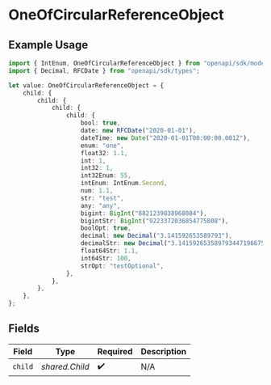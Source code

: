 # OneOfCircularReferenceObject

## Example Usage

```typescript
import { IntEnum, OneOfCircularReferenceObject } from "openapi/sdk/models/shared";
import { Decimal, RFCDate } from "openapi/sdk/types";

let value: OneOfCircularReferenceObject = {
    child: {
        child: {
            child: {
                child: {
                    bool: true,
                    date: new RFCDate("2020-01-01"),
                    dateTime: new Date("2020-01-01T00:00:00.001Z"),
                    enum: "one",
                    float32: 1.1,
                    int: 1,
                    int32: 1,
                    int32Enum: 55,
                    intEnum: IntEnum.Second,
                    num: 1.1,
                    str: "test",
                    any: "any",
                    bigint: BigInt("8821239038968084"),
                    bigintStr: BigInt("9223372036854775808"),
                    boolOpt: true,
                    decimal: new Decimal("3.141592653589793"),
                    decimalStr: new Decimal("3.14159265358979344719667586"),
                    float64Str: 1.1,
                    int64Str: 100,
                    strOpt: "testOptional",
                },
            },
        },
    },
};
```

## Fields

| Field              | Type               | Required           | Description        |
| ------------------ | ------------------ | ------------------ | ------------------ |
| `child`            | *shared.Child*     | :heavy_check_mark: | N/A                |
